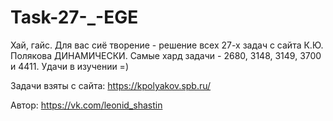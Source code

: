 # Task-27-_-EGE

Хай, гайс. Для вас сиё творение - решение всех 27-х задач с сайта К.Ю. Полякова ДИНАМИЧЕСКИ. Самые хард задачи - 2680, 3148, 3149, 3700 и 4411. 
Удачи в изучении =)

Задачи взяты с сайта: https://kpolyakov.spb.ru/

Автор: https://vk.com/leonid_shastin
